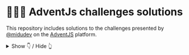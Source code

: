 # 🧑‍🎄🎄 AdventJs challenges solutions

This repository includes solutions to the challenges presented by [@midudev](https://midu.dev/) on the [AdventJS](https://adventjs.dev/) platform.


<details hide>

<summary>Show 👇 / Hide 👆</summary>

## 🤖 Challenges

|   #   |          Challenge           | Difficulty |                    Description                    |
| :---: | :--------------------------: | :--------: | :-----------------------------------------------: |
|  01   |        Prepare gifts         |    Easy    |  [Show](https://adventjs.dev/challenges/2024/1)   |
|  02   |     Create magical frame     |    Easy    | [Show](https://adventjs.dev/en/challenges/2024/2) |
|  03   |      Organize inventory      |    Easy    | [Show](https://adventjs.dev/en/challenges/2024/3) |
|  04   | Decorating the Chrismas tree |   Medium   | [Show](https://adventjs.dev/en/challenges/2024/4) |
|  05   |         Shoe paring          |    Easy    | [Show](https://adventjs.dev/en/challenges/2024/5) |
|  06   |  Is the gift inside the box  |   Medium   | [Show](https://adventjs.dev/en/challenges/2024/6) |
|  07   |     The Grinch's attack      |   Medium   | [Show](https://adventjs.dev/en/challenges/2024/7) |
|  08   |        The reno race         |    Easy    | [Show](https://adventjs.dev/en/challenges/2024/8) |


</details>
